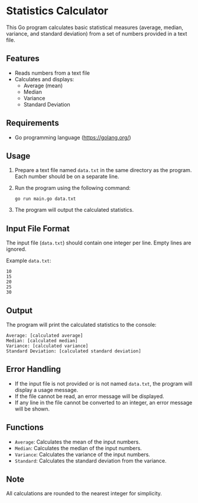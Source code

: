 # Statistics Calculator

This Go program calculates basic statistical measures (average, median, variance, and standard deviation) from a set of numbers provided in a text file.

## Features

- Reads numbers from a text file
- Calculates and displays:
  - Average (mean)
  - Median
  - Variance
  - Standard Deviation

## Requirements

- Go programming language (https://golang.org/)

## Usage

1. Prepare a text file named `data.txt` in the same directory as the program. Each number should be on a separate line.

2. Run the program using the following command:

   ```
   go run main.go data.txt
   ```

3. The program will output the calculated statistics.

## Input File Format

The input file (`data.txt`) should contain one integer per line. Empty lines are ignored.

Example `data.txt`:

```
10
15
20
25
30
```

## Output

The program will print the calculated statistics to the console:

```
Average: [calculated average]
Median: [calculated median]
Variance: [calculated variance]
Standard Deviation: [calculated standard deviation]
```

## Error Handling

- If the input file is not provided or is not named `data.txt`, the program will display a usage message.
- If the file cannot be read, an error message will be displayed.
- If any line in the file cannot be converted to an integer, an error message will be shown.

## Functions

- `Average`: Calculates the mean of the input numbers.
- `Median`: Calculates the median of the input numbers.
- `Variance`: Calculates the variance of the input numbers.
- `Standard`: Calculates the standard deviation from the variance.

## Note

All calculations are rounded to the nearest integer for simplicity.

